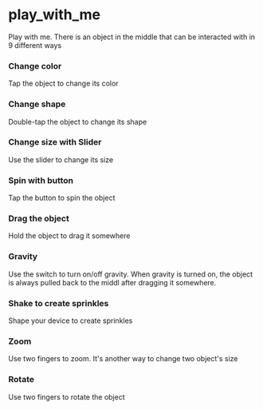 # play_with_me

Play with me. There is an object in the middle that can be interacted with in 9 different ways

### Change color

Tap the object to change its color

### Change shape

Double-tap the object to change its shape

### Change size with Slider

Use the slider to change its size

### Spin with button

Tap the button to spin the object

### Drag the object

Hold the object to drag it somewhere

### Gravity

Use the switch to turn on/off gravity. When gravity is turned on, the object is always pulled back to the middl after dragging it somewhere.

### Shake to create sprinkles

Shape your device to create sprinkles

### Zoom

Use two fingers to zoom. It's another way to change two object's size

### Rotate

Use two fingers to rotate the object
